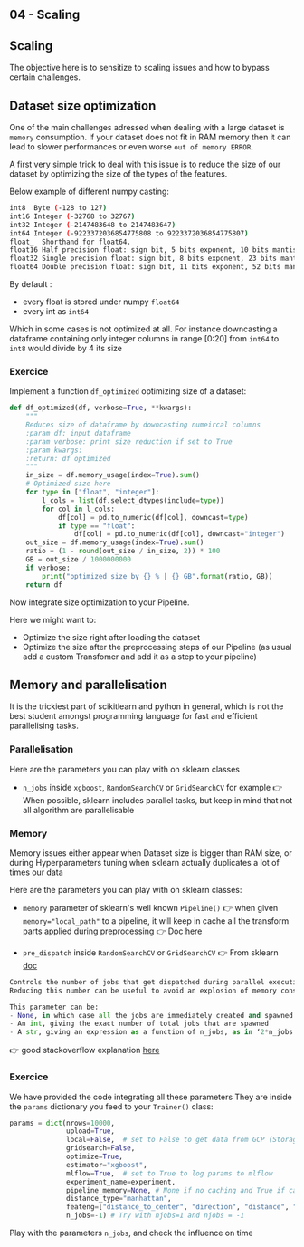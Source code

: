 ## 04 - Scaling

## Scaling

The objective here is to sensitize to scaling issues and how to bypass certain challenges.

## Dataset size optimization

One of the main challenges adressed when dealing with a large dataset is `memory` consumption.
If your dataset does not fit in RAM memory then it can lead to slower performances or even worse `out of memory ERROR`.

A first very simple trick to deal with this issue is to reduce the size of our dataset by optimizing the size of the types of the features.

Below example of different numpy casting:
```bash
int8  Byte (-128 to 127)
int16 Integer (-32768 to 32767)
int32 Integer (-2147483648 to 2147483647)
int64 Integer (-9223372036854775808 to 9223372036854775807)
float_  Shorthand for float64.
float16 Half precision float: sign bit, 5 bits exponent, 10 bits mantissa
float32 Single precision float: sign bit, 8 bits exponent, 23 bits mantissa
float64 Double precision float: sign bit, 11 bits exponent, 52 bits mantissa
```

By default :
- every float is stored under numpy `float64`
- every int as `int64`

Which in some cases is not optimized at all.
For instance downcasting a dataframe containing only integer columns in range [0:20] from `int64` to `int8` would divide by 4 its size

### Exercice

Implement a function `df_optimized` optimizing size of a dataset:

```python
def df_optimized(df, verbose=True, **kwargs):
    """
    Reduces size of dataframe by downcasting numeircal columns
    :param df: input dataframe
    :param verbose: print size reduction if set to True
    :param kwargs:
    :return: df optimized
    """
    in_size = df.memory_usage(index=True).sum()
    # Optimized size here
    for type in ["float", "integer"]:
        l_cols = list(df.select_dtypes(include=type))
        for col in l_cols:
            df[col] = pd.to_numeric(df[col], downcast=type)
            if type == "float":
                df[col] = pd.to_numeric(df[col], downcast="integer")
    out_size = df.memory_usage(index=True).sum()
    ratio = (1 - round(out_size / in_size, 2)) * 100
    GB = out_size / 1000000000
    if verbose:
        print("optimized size by {} % | {} GB".format(ratio, GB))
    return df
```

Now integrate size optimization to your Pipeline.

Here we might want to:
- Optimize the size right after loading the dataset
- Optimize the size after the preprocessing steps of our Pipeline (as usual add a custom Transfomer and add it as a step to your pipeline)

## Memory and parallelisation

It is the trickiest part of scikitlearn and python in general, which is not the best student amongst programming language for fast and efficient parallelising tasks.

### Parallelisation
Here are the parameters you can play with on sklearn classes
- `n_jobs` inside `xgboost`, `RandomSearchCV` or `GridSearchCV` for example
👉 When possible, sklearn includes parallel tasks, but keep in mind that not all algorithm are parallelisable

### Memory
Memory issues either appear when Dataset size is bigger than RAM size, or during Hyperparameters tuning when sklearn actually duplicates a lot of times our data

Here are the parameters you can play with on sklearn classes:
- `memory` parameter of sklearn's well known `Pipeline()`
👉 when given `memory="local_path"` to a pipeline, it will keep in cache all the transform parts applied during preprocessing
👉 Doc [here](https://scikit-learn.org/stable/modules/generated/sklearn.pipeline.Pipeline.html)

- `pre_dispatch` inside `RandomSearchCV` or `GridSearchCV`
👉 From sklearn [doc](https://scikit-learn.org/stable/modules/generated/sklearn.model_selection.GridSearchCV.html)
```python
Controls the number of jobs that get dispatched during parallel execution.
Reducing this number can be useful to avoid an explosion of memory consumption when more jobs get dispatched than CPUs can process.

This parameter can be:
- None, in which case all the jobs are immediately created and spawned. Use this for lightweight and fast-running jobs, to avoid delays due to on-demand spawning of the jobs
- An int, giving the exact number of total jobs that are spawned
- A str, giving an expression as a function of n_jobs, as in ‘2*n_jobs’
```
👉 good stackoverflow explanation [here](https://stackoverflow.com/questions/32673579/scikit-learn-general-question-about-parallel-computing)

### Exercice

We have provided the code integrating all these parameters
They are inside the `params` dictionary you feed to your `Trainer()` class:
```python
params = dict(nrows=10000,
              upload=True,
              local=False,  # set to False to get data from GCP (Storage or BigQuery)
              gridsearch=False,
              optimize=True,
              estimator="xgboost",
              mlflow=True,  # set to True to log params to mlflow
              experiment_name=experiment,
              pipeline_memory=None, # None if no caching and True if caching expected
              distance_type="manhattan",
              feateng=["distance_to_center", "direction", "distance", "time_features", "geohash"],
              n_jobs=-1) # Try with njobs=1 and njobs = -1
```
Play with the parameters `n_jobs`, and check the influence on time


